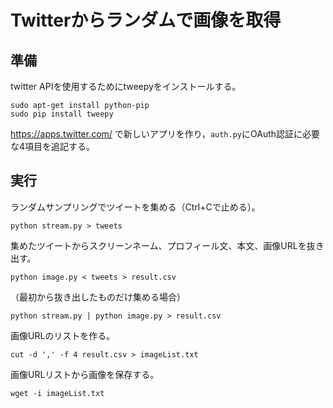 # Twitterからランダムで画像を取得
## 準備
twitter APIを使用するためにtweepyをインストールする。
```
sudo apt-get install python-pip
sudo pip install tweepy
```

https://apps.twitter.com/ で新しいアプリを作り，`auth.py`にOAuth認証に必要な4項目を追記する。

## 実行
ランダムサンプリングでツイートを集める（Ctrl+Cで止める）。
```
python stream.py > tweets
```

集めたツイートからスクリーンネーム、プロフィール文、本文、画像URLを抜き出す。
```
python image.py < tweets > result.csv
```

（最初から抜き出したものだけ集める場合）
```
python stream.py | python image.py > result.csv
```

画像URLのリストを作る。
```
cut -d ',' -f 4 result.csv > imageList.txt
```

画像URLリストから画像を保存する。
```
wget -i imageList.txt
```
